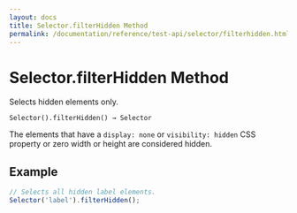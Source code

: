 ```yaml
---
layout: docs
title: Selector.filterHidden Method
permalink: /documentation/reference/test-api/selector/filterhidden.html
---
```

# Selector.filterHidden Method

Selects hidden elements only.

```text
Selector().filterHidden() → Selector
```

The elements that have a `display: none` or `visibility: hidden` CSS property or zero width or height are considered hidden.

## Example

```js
// Selects all hidden label elements.
Selector('label').filterHidden();
```